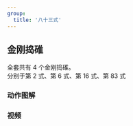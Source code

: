 ```yaml
---
group:
  title: '八十三式'
---
```


## 金刚捣碓

全套共有 4 个金刚捣碓。  
分别于第 2 式、第 6 式、第 16 式、第 83 式

### 动作图解

### 视频
